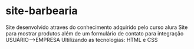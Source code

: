 # site-barbearia
Site desenvolvido atraves do conhecimento adquirido pelo curso alura
Site para mostrar produtos além de um formulário de contato para integração USUÁRIO-->EMPRESA
Ultilizando as tecnologias: HTML e CSS
